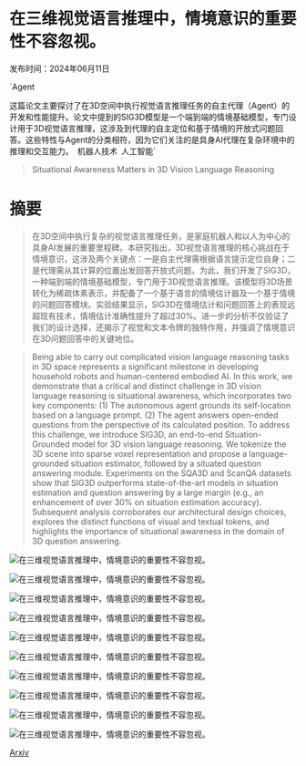 # 在三维视觉语言推理中，情境意识的重要性不容忽视。

发布时间：2024年06月11日

`Agent

这篇论文主要探讨了在3D空间中执行视觉语言推理任务的自主代理（Agent）的开发和性能提升。论文中提到的SIG3D模型是一个端到端的情境基础模型，专门设计用于3D视觉语言推理，这涉及到代理的自主定位和基于情境的开放式问题回答。这些特性与Agent的分类相符，因为它们关注的是具身AI代理在复杂环境中的推理和交互能力。` `机器人技术` `人工智能`

> Situational Awareness Matters in 3D Vision Language Reasoning

# 摘要

> 在3D空间中执行复杂的视觉语言推理任务，是家庭机器人和以人为中心的具身AI发展的重要里程碑。本研究指出，3D视觉语言推理的核心挑战在于情境意识，这涉及两个关键点：一是自主代理需根据语言提示定位自身；二是代理需从其计算的位置出发回答开放式问题。为此，我们开发了SIG3D，一种端到端的情境基础模型，专门用于3D视觉语言推理。该模型将3D场景转化为稀疏体素表示，并配备了一个基于语言的情境估计器及一个基于情境的问题回答模块。实验结果显示，SIG3D在情境估计和问题回答上的表现远超现有技术，情境估计准确性提升了超过30%。进一步的分析不仅验证了我们的设计选择，还揭示了视觉和文本令牌的独特作用，并强调了情境意识在3D问题回答中的关键地位。

> Being able to carry out complicated vision language reasoning tasks in 3D space represents a significant milestone in developing household robots and human-centered embodied AI. In this work, we demonstrate that a critical and distinct challenge in 3D vision language reasoning is situational awareness, which incorporates two key components: (1) The autonomous agent grounds its self-location based on a language prompt. (2) The agent answers open-ended questions from the perspective of its calculated position. To address this challenge, we introduce SIG3D, an end-to-end Situation-Grounded model for 3D vision language reasoning. We tokenize the 3D scene into sparse voxel representation and propose a language-grounded situation estimator, followed by a situated question answering module. Experiments on the SQA3D and ScanQA datasets show that SIG3D outperforms state-of-the-art models in situation estimation and question answering by a large margin (e.g., an enhancement of over 30% on situation estimation accuracy). Subsequent analysis corroborates our architectural design choices, explores the distinct functions of visual and textual tokens, and highlights the importance of situational awareness in the domain of 3D question answering.

![在三维视觉语言推理中，情境意识的重要性不容忽视。](../../../paper_images/2406.07544/x1.png)

![在三维视觉语言推理中，情境意识的重要性不容忽视。](../../../paper_images/2406.07544/x2.png)

![在三维视觉语言推理中，情境意识的重要性不容忽视。](../../../paper_images/2406.07544/x3.png)

![在三维视觉语言推理中，情境意识的重要性不容忽视。](../../../paper_images/2406.07544/x4.png)

![在三维视觉语言推理中，情境意识的重要性不容忽视。](../../../paper_images/2406.07544/x5.png)

![在三维视觉语言推理中，情境意识的重要性不容忽视。](../../../paper_images/2406.07544/x6.png)

![在三维视觉语言推理中，情境意识的重要性不容忽视。](../../../paper_images/2406.07544/x7.png)

![在三维视觉语言推理中，情境意识的重要性不容忽视。](../../../paper_images/2406.07544/x8.png)

![在三维视觉语言推理中，情境意识的重要性不容忽视。](../../../paper_images/2406.07544/x9.png)

![在三维视觉语言推理中，情境意识的重要性不容忽视。](../../../paper_images/2406.07544/x10.png)

[Arxiv](https://arxiv.org/abs/2406.07544)
